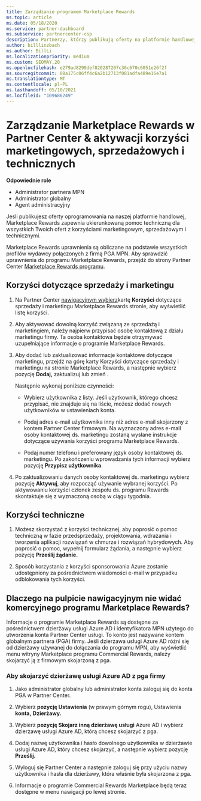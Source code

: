 ```yaml
---
title: Zarządzanie programem Marketplace Rewards
ms.topic: article
ms.date: 05/18/2020
ms.service: partner-dashboard
ms.subservice: partnercenter-csp
description: Partnerzy, którzy publikują oferty na platformie handlowej, kwalifikują się do korzyści, które oferują pomoc techniczną marketingową.
author: billlinzbach
ms.author: BillLi
ms.localizationpriority: medium
ms.custom: SEOMAY.20
ms.openlocfilehash: e279ad8299def820287207c36c670c6051e26f2f
ms.sourcegitcommit: 08a175c06ff4c6a2b12713f081adfa489e16e7a1
ms.translationtype: MT
ms.contentlocale: pl-PL
ms.lasthandoff: 05/10/2021
ms.locfileid: "109686249"
---
```

# <a name="manage-marketplace-rewards-in-partner-center--activate-marketing-sales-and-technical-benefits"></a>Zarządzanie Marketplace Rewards w Partner Center & aktywacji korzyści marketingowych, sprzedażowych i technicznych

**Odpowiednie role**

- Administrator partnera MPN
- Administrator globalny
- Agent administracyjny

Jeśli publikujesz oferty oprogramowania na naszej platformie handlowej, Marketplace Rewards zapewnia ukierunkowaną pomoc techniczną dla wszystkich Twoich ofert z korzyściami marketingowym, sprzedażowym i technicznymi.

Marketplace Rewards uprawnienia są obliczane na podstawie wszystkich profilów wydawcy połączonych z firmą PGA MPN. Aby sprawdzić uprawnienia do programu Marketplace Rewards, przejdź do strony Partner Center [Marketplace Rewards programu](https://partner.microsoft.com/dashboard/mpn/program/commercialmarketplace).

## <a name="sales-and-marketing-benefits"></a>Korzyści dotyczące sprzedaży i marketingu

1. Na Partner Center [nawigacyjnym wybierz](https://partner.microsoft.com/dashboard)kartę **Korzyści** dotyczące sprzedaży i marketingu Marketplace Rewards stronie, aby wyświetlić listę korzyści. 

2. Aby aktywować dowolną korzyść związaną ze sprzedażą i marketingiem, należy najpierw przypisać osobę kontaktową z działu marketingu firmy. Ta osoba kontaktowa będzie otrzymywać uzupełniające informacje o programie Marketplace Rewards.

3. Aby dodać lub zaktualizować informacje kontaktowe dotyczące marketingu, przejdź na górę karty Korzyści dotyczące sprzedaży i marketingu na stronie Marketplace Rewards, a następnie wybierz pozycję **Dodaj,** zaktualizuj lub zmień . 

   Następnie wykonaj poniższe czynności:

   - Wybierz użytkownika z listy. Jeśli użytkownik, którego chcesz przypisać, nie znajduje się na liście, możesz dodać nowych użytkowników w ustawieniach konta.

   - Podaj adres e-mail użytkownika inny niż adres e-mail skojarzony z kontem Partner Center firmowym. Na wyznaczony adres e-mail osoby kontaktowej ds. marketingu zostaną wysłane instrukcje dotyczące używania korzyści programu Marketplace Rewards.

   - Podaj numer telefonu i preferowany język osoby kontaktowej ds. marketingu. Po zakończeniu wprowadzania tych informacji wybierz pozycję **Przypisz użytkownika**.

4. Po zaktualizowaniu danych osoby kontaktowej ds. marketingu wybierz pozycję **Aktywuj**, aby rozpocząć używanie wybranej korzyści. Po aktywowaniu korzyści członek zespołu ds. programu Rewards skontaktuje się z wyznaczoną osobą w ciągu tygodnia.

## <a name="technical-benefits"></a>Korzyści techniczne

1. Możesz skorzystać z korzyści technicznej, aby poprosić o pomoc techniczną w fazie przedsprzedaży, projektowania, wdrażania i tworzenia aplikacji rozwiązań w chmurze i rozwiązań hybrydowych. Aby poprosić o pomoc, wypełnij formularz żądania, a następnie wybierz pozycję **Prześlij żądanie.**

2. Sposób korzystania z korzyści sponsorowania Azure zostanie udostępniony za pośrednictwem wiadomości e-mail w przypadku odblokowania tych korzyści.

## <a name="why-cant-i-see-the-commercial-marketplace-rewards-program-on-my-dashboard"></a>Dlaczego na pulpicie nawigacyjnym nie widać komercyjnego programu Marketplace Rewards?

Informacje o programie Marketplace Rewards są dostępne za pośrednictwem dzierżawy usługi Azure AD i identyfikatora MPN użytego do utworzenia konta Partner Center usługi. To konto jest nazywane kontem globalnym partnera (PGA) firmy. Jeśli dzierżawa usługi Azure AD różni się od dzierżawy używanej do dołączania do programu MPN, aby wyświetlić menu witryny Marketplace programu Commercial Rewards, należy skojarzyć ją z firmowym skojarzoną z pga.

### <a name="to-associate-an-azure-ad-tenant-with-the-pga-of-your-company"></a>Aby skojarzyć dzierżawę usługi Azure AD z pga firmy

1. Jako administrator globalny lub administrator konta zaloguj się do konta PGA w Partner Center.

2. Wybierz **pozycję Ustawienia** (w prawym górnym rogu), Ustawienia **konta,** **Dzierżawy.** 

3. Wybierz **pozycję Skojarz inną dzierżawę usługi** Azure AD i wybierz dzierżawę usługi Azure AD, którą chcesz skojarzyć z pga.

4. Dodaj nazwę użytkownika i hasło dowolnego użytkownika w dzierżawie usługi Azure AD, który chcesz skojarzyć, a następnie wybierz pozycję **Prześlij.**

5. Wyloguj się Partner Center a następnie zaloguj się przy użyciu nazwy użytkownika i hasła dla dzierżawy, która właśnie była skojarzona z pga.

6. Informacje o programie Commercial Rewards Marketplace będą teraz dostępne w menu nawigacji po lewej stronie.

